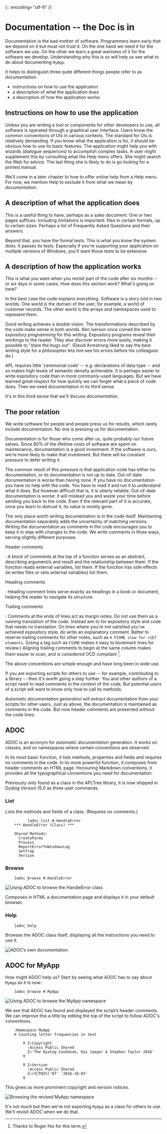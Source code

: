 {:: encoding="utf-8" /}

# Documentation -- the Doc is in

Documentation is the bad mother of software. Programmers learn early that we depend on it but must not trust it. On the one hand we need it for the software we use. On the other we learn a great wariness of it for the software we develop. Understanding why this is so will help us see what to do about documenting `MyApp`.

It helps to distinguish three quite different things people refer to as _documentation_.

* instructions on how to use the application
* a description of what the application does
* a description of how the application works


## Instructions on how to use the application

Unless you are writing a tool or components for other developers to use, all software is operated through a graphical user interface. Users know the common conventions of UIs in various contexts. The standard for UIs is relatively demanding. If you know what the application is for, it should be obvious how to use its basic features. The application might help you with wizards (dialogue sequences) to accomplish complex tasks. A user might supplement this by consulting what the Help menu offers. She might search the Web for advice. The last thing she is likely to do is go looking for a printed manual.

We'll come in a later chapter to how to offer online help from a Help menu. For now, we mention Help to exclude it from what we mean by _documentation_.


## A description of what the application does

This is a useful thing to have, perhaps as a sales document. One or two pages suffices. Including limitations is important: files in certain formats, up to certain sizes. Perhaps a list of Frequently Asked Questions and their answers.

Beyond that, you have the formal tests. This is what you _know_ the system does. It passes its tests. Especially if you're supporting your application on multiple versions of Windows, you'll want those tests to be extensive.


## A description of how the application works

This is what you want when you revisit part of the code after six months -- or six days in some cases. How does this section work? What's going on here?

In the best case the code explains everything. Software is a story told in two worlds. One world is the domain of the user, for example, a world of customer records. The other world is the arrays and namespaces used to represent them.

Good writing achieves a double vision. The transformations described by the code make sense in both worlds. Ken Iverson once coined the term _expository programming_ for this writing. Expository programs reveal their workings to the reader. They also discover errors more easily, making it possible to "stare the bugs out". (David Armstrong liked to say the best writing style for a philosopher lets him see his errors before his colleagues do.)

APL requires little 'ceremonial code' -- e.g. declarations of data type -- and so makes high levels of semantic density achievable. It is perhaps easier to write expository code than in more commonly-used languages. But we have learned great respect for how quickly we can forget what a piece of code does. Then we need documentation in its third sense.

It's in this third sense that we'll discuss _documentation_.


## The poor relation

We write software for people and people press us for results, which rarely include documentation. No one is pressing us for documentation.

Documentation is for those who come after us, quite probably our future selves. Since 80% of the lifetime costs of software are spent on maintenance, documentation is a good investment. If the software is ours, we're more likely to make that investment. But there will be constant pressure to defer writing it.

The common result of this pressure is that application code has either no documentation, or its documentation is not up to date. Out-of-date documentation is worse than having none. If you have no documentation you have no help with the code. You have to read it and run it to understand what it does. But however difficult that is, it is utterly reliable. Out-of-date documentation is worse: it will mislead you and waste your time before sending you back to the code. Even if the relevant part of it is accurate, once you learn to distrust it, its value is mostly gone.

The only place worth writing documentation is in the code itself. Maintaining documentation separately adds the uncertainty of matching versions. Writing the documentation as comments in the code encourages you to keep it in step with changes to the code. We write comments in three ways, serving slightly different purposes.

Header comments

: A block of comments at the top of a function serves as an abstract, describing argument/s and result and the relationship between them. If the function reads external variables, list them. If the function has side effects (ie writes files or sets external variables) list them.

Heading comments

: Heading comment lines serve exactly as headings in a book or document, helping the reader to navigate its structure.

Trailing comments

: Comments at the ends of lines act as margin notes. Do not use them as a running translation of the code. Instead aim to for expository style and code that needs no translation. On lines where you're not satisfied you've achieved expository style, do write an explanatory comment. Better to reserve trailing comments for other notes, such as `⍝ FIXME slow for >1E7 elements`. (Using a tag such as `FIXME` makes it easy to bookmark lines for review.) Aligning trailing comments to begin at the same column makes them easier to scan, and is considered OCD compliant [^ocd].

The above conventions are simple enough and have long been in wide use.

If you are exporting scripts for others to use -- for example, contributing to a library -- then it's worth going a step further. You and other _authors_ of a script need to read comments in the context of the code, But potential _users_ of a script will want to know only how to call its methods.

_Automatic documentation generation_ will extract documentation from your scripts for other users. Just as above, the documentation is maintained as comments in the code. But now header comments are presented without the code lines.


## ADOC

ADOC is an acronym for _automatic documentation_ generation. It works on classes, and on namespaces where certain conventions are observed.

In its most basic function, it lists methods, properties and fields and requires no comments in the code. In its more powerful function, it composes from header comments an HTML page. Honouring Markdown conventions, it provides all the typographical conventions you need for documentation.

Previously only found as a class in the APLTree library, it is now shipped in Dyalog Version 15.0 as three user commands.

### List

Lists the methods and fields of a class. (Requires no comments.)

~~~
          ]adoc_list #.HandleError
    *** HandleError (Class) ***

    Shared Methods:
      CreateParms
      Process
      ReportErrorToWindowsLog
      SetTrap
      Version
~~~      

### Browse

~~~
    ]adoc_browse #.HandleError
~~~

![Using ADOC to browse the HandleError class](images/adoc_handleerror.jpg)

Composes in HTML a documentation page and displays it in your default browser. 

### Help 

~~~
    ]adoc_help
~~~    

Browses the ADOC class itself, displaying all the instructions you need to use it. 

![ADOC’s own documentation](images/adoc_help.jpg)


## ADOC for MyApp

How might ADOC help us? Start by seeing what ADOC has to say about `MyApp` as it is now:

~~~
    ]adoc_browse #.MyApp
~~~    

![Using ADOC to browse the MyApp namespace](images/adoc_myapp_01.jpg)

We see that ADOC has found and displayed the script’s header comments. We can improve this a little by editing the top of the script to follow ADOC's conventions.

~~~
    :Namespace MyApp
    ⍝ Counting letter frequencies in text
        
        ∇ Z←Copyright
          :Access Public Shared
          Z←'The Dyalog Cookbook, Kai Jaeger & Stephen Taylor 2016'
        ∇

        ∇ Z←Version
          :Access Public Shared
          Z←(⍕⎕THIS)'07' '2016-10-03'
        ∇
~~~        

This gives us more prominent copyright and version notices. 

![Browsing the revised MyApp namespace](images/adoc_myapp_02.jpg)

It's not much but then we're not exporting `MyApp` as a class for others to use. We'll revisit ADOC when we do that. 


[^ocd]: Thanks to Roger Hui for this term.